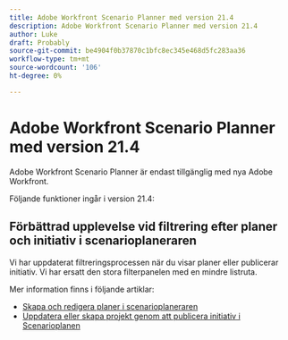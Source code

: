 ```yaml
---
title: Adobe Workfront Scenario Planner med version 21.4
description: Adobe Workfront Scenario Planner med version 21.4
author: Luke
draft: Probably
source-git-commit: be4904f0b37870c1bfc8ec345e468d5fc283aa36
workflow-type: tm+mt
source-wordcount: '106'
ht-degree: 0%

---
```


# Adobe Workfront Scenario Planner med version 21.4

Adobe Workfront Scenario Planner är endast tillgänglig med nya Adobe Workfront.

Följande funktioner ingår i version 21.4:

## Förbättrad upplevelse vid filtrering efter planer och initiativ i scenarioplaneraren

Vi har uppdaterat filtreringsprocessen när du visar planer eller publicerar initiativ. Vi har ersatt den stora filterpanelen med en mindre listruta.

Mer information finns i följande artiklar:

* [Skapa och redigera planer i scenarioplaneraren](../../../scenario-planner/create-and-edit-plans.md)
* [Uppdatera eller skapa projekt genom att publicera initiativ i Scenarioplanen](../../../scenario-planner/publish-scenarios-update-projects.md)

